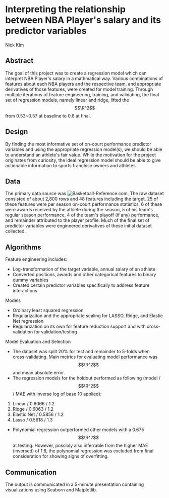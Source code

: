 # Interpreting the relationship between NBA Player's salary and its predictor variables
Nick Kim

## Abstract
The goal of this project was to create a regression model which can interpret NBA Player's salary in a mathmatical way. Various combinations of features about each NBA players and the respective team, and appropriate derivatives of those features, were created for model training. Through multiple iterations of feature engineering, training, and validating, the final set of regression models, namely linear and ridge, lifted the $$\R^2$$ from 0.53~0.57 at baseline to 0.6 at final.

## Design
By finding the most informative set of on-court performance predictor variables and using the appropriate regression model(s), we should be able to understand an athlete's fair value. While the motivation for the project originates from curiosity, the ideal regression model should be able to give actionable information to sports franchise owners and athletes.

## Data
The primary data source was ![Basketball-Reference.com](https://www.basketball-reference.com/). The raw dataset consisted of about 2,800 rows and 48 features including the target. 25 of these features were per season on-court performance statistics, 6 of these were awards received by the athlete during the season, 5 of his team's regular season performance, 4 of the team's playoff (if any) performance, and remainder attributed to the player profile. Much of the final set of predictor variables were engineered derivatives of these initial dataset collected. 

## Algorithms
Feature engineering includes:
- Log-transformation of the target variable, annual salary of an athlete
- Converted positions, awards and other categorical features to binary dummy variables
- Created certain predictor variables specifically to address feature interactions

Models
- Ordinary least squared regression
- Regularizaiton and the appropriate scaling for LASSO, Ridge, and Elastic Net regression
- Regularization on its own for feature reduction support and with cross-validation for validation/testing

Model Evaluation and Selection
- The dataset was split 20% for test and remainder to 5-folds when cross-validating. Main metrics for evaluating model performance was $$\R^2$$ and mean absolute error. 
- The regression models for the holdout performed as following (model / $$\R^2$$ / MAE with inverse log of base 10 applied):
1. Linear / 0.6066 / 1.2
2. Ridge / 0.6063 / 1.2
3. Elastic Net / 0.5856 / 1.2
4. Lasso / 0.5618 / 1.3
- Polynomial regression outperformed other models with a 0.675 $$\R^2$$ at testing. However, possibly also inferrable from the higher MAE (inversed) of 1.6, the polynomial regression was excluded from final consideration for showing signs of overfitting.

## Communication
The output is communicated in a 5-minute presentation containing visualizations using Seaborn and Matplotlib. 


